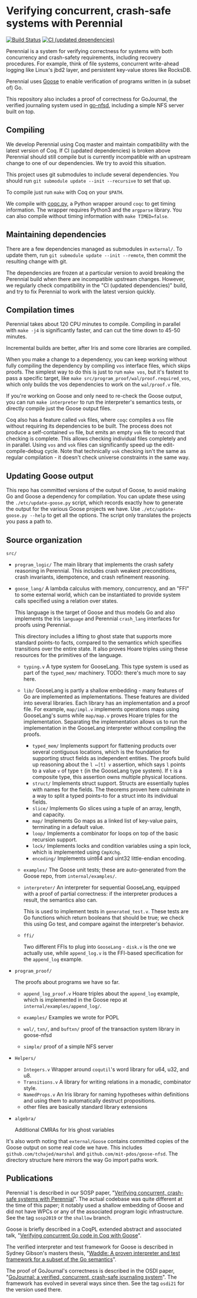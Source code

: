 # Verifying concurrent, crash-safe systems with Perennial

[![Build Status](https://github.com/mit-pdos/perennial/actions/workflows/build.yml/badge.svg)](https://github.com/mit-pdos/perennial/actions/workflows/build.yml)
[![CI (updated dependencies)](https://github.com/mit-pdos/perennial/actions/workflows/upstream.yml/badge.svg)](https://github.com/mit-pdos/perennial/actions/workflows/upstream.yml)

Perennial is a system for verifying correctness for systems with both
concurrency and crash-safety requirements, including recovery procedures. For
example, think of file systems, concurrent write-ahead logging like Linux's jbd2
layer, and persistent key-value stores like RocksDB.

Perennial uses [Goose](https://github.com/tchajed/goose) to enable verification
of programs written in (a subset of) Go.

This repository also includes a proof of correctness for GoJournal, the verified journaling system used in
[go-nfsd](https://github.com/mit-pdos/go-nfsd), including a simple NFS
server built on top.

## Compiling

We develop Perennial using Coq master and maintain compatibility with the
latest version of Coq. If CI (updated dependencies) is broken above Perennial
should still compile but is currently incompatible with an upstream change to
one of our dependencies. We try to avoid this situation.

This project uses git submodules to include several dependencies. You should run `git submodule update --init --recursive` to set that up.

To compile just run `make` with Coq on your `$PATH`.

We compile with [coqc.py](etc/coqc.py), a Python wrapper around `coqc` to get
timing information. The wrapper requires Python3 and the `argparse` library. You
can also compile without timing information with `make TIMED=false`.

## Maintaining dependencies

There are a few dependencies managed as submodules in `external/`. To update
them, run `git submodule update --init --remote`, then commit the resulting
change with git.

The dependencies are frozen at a particular version to avoid breaking the
Perennial build when there are incompatible upstream changes. However, we
regularly check compatibility in the "CI (updated dependencies)" build, and try
to fix Perennial to work with the latest version quickly.

## Compilation times

Perennial takes about 120 CPU minutes to compile. Compiling in parallel with
`make -j4` is significantly faster, and can cut the time down to 45-50 minutes.

Incremental builds are better, after Iris and some core libraries are compiled.

When you make a change to a dependency, you can keep working without fully
compiling the dependency by compiling `vos` interface files, which skips proofs.
The simplest way to do this is just to run `make vos`, but it's fastest to pass
a specific target, like `make src/program_proof/wal/proof.required_vos`, which
only builds the vos dependencies to work on the `wal/proof.v` file.

If you're working on Goose and only need to re-check the Goose output, you can run `make interpreter` to run the interpreter's semantics tests, or directly compile just the Goose output files.

Coq also has a feature called `vok` files, where `coqc` compiles a `vos` file
without requiring its dependencies to be built. The process does not produce a
self-contained `vo` file, but emits an empty `vok` file to record that checking
is complete. This allows checking individual files completely and in parallel.
Using `vos` and `vok` files can significantly speed up the edit-compile-debug
cycle. Note that technically `vok` checking isn't the same as regular compilation - it doesn't check universe constraints in the same way.

## Updating Goose output

This repo has committed versions of the output of Goose, to avoid making Go and
Goose a dependency for compilation. You can update these using the
`./etc/update-goose.py` script, which records exactly how to generate the output
for the various Goose projects we have. Use `./etc/update-goose.py --help` to get all the options. The script only translates the projects you pass
a path to.

## Source organization

`src/`

- `program_logic/`
  The main library that implements the crash safety reasoning in Perennial. This
  includes crash weakest preconditions, crash invariants, idempotence, and crash
  refinement reasoning.

- `goose_lang/`
  A lambda calculus with memory, concurrency, and an "FFI" to some external
  world, which can be instantiated to provide system calls specified using a
  relation over states.

  This language is the target of Goose and thus models Go and also implements
  the Iris `language` and Perennial `crash_lang` interfaces for proofs using
  Perennial.

  This directory includes a lifting to ghost state that supports more standard
  points-to facts, compared to the semantics which specifies transitions over
  the entire state. It also proves Hoare triples using these resources for the
  primitives of the language.

  - `typing.v`
    A type system for GooseLang. This type system is used as part of the
    `typed_mem/` machinery. TODO: there's much more to say here.

  - `lib/`
    GooseLang is partly a shallow embedding - many features of Go are
    implemented as implementations. These features are divided into several
    libraries. Each library has an implementation and a proof file. For example,
    `map/impl.v` implements operations maps using GooseLang's sums while
    `map/map.v` proves Hoare triples for the implementation. Separating the
    implementation allows us to run the implementation in the GooseLang
    interpreter without compiling the proofs.
    - `typed_mem/`
      Implements support for flattening products over several contiguous
      locations, which is the foundation for supporting struct fields as
      independent entities. The proofs build up reasoning about the `l ↦[t] v`
      assertion, which says `l` points to a value `v` of type `t` (in the
      GooseLang type system). If `t` is a composite type, this assertion owns
      multiple physical locations.
    - `struct/`
      Implements struct support. Structs are essentially tuples with names for
      the fields. The theorems proven here culminate in a way to split a typed
      points-to for a struct into its individual fields.
    - `slice/`
      Implements Go slices using a tuple of an array, length, and capacity.
    - `map/`
      Implements Go maps as a linked list of key-value pairs, terminating in a
      default value.
    - `loop/`
      Implements a combinator for loops on top of the basic recursion support.
    - `lock/`
      Implements locks and condition variables using a spin lock, which is
      implemented using `CmpXchg`.
    - `encoding/`
      Implements uint64 and uint32 little-endian encoding.
  - `examples/`
    The Goose unit tests; these are auto-generated from the Goose repo, from
    `internal/examples/`.
  - `interpreter/`
    An interpreter for sequential GooseLang, equipped with a proof of partial
    correctness: if the interpreter produces a result, the semantics also can.

    This is used to implement tests in `generated_test.v`. These tests are Go
    functions which return booleans that should be true; we check this using Go
    test, and compare against the interpreter's behavior.

  - `ffi/`

    Two different FFIs to plug into `GooseLang` - `disk.v` is the one we
    actually use, while `append_log.v` is the FFI-based specification for the
    `append_log` example.

* `program_proof/`

  The proofs about programs we have so far.

  - `append_log_proof.v` Hoare triples about the `append_log` example, which is
    implemented in the Goose repo at `internal/examples/append_log/`.

  - `examples/` Examples we wrote for POPL

  - `wal/`, `txn/`, and `buftxn/` proof of the transaction system library in
    goose-nfsd

  - `simple/` proof of a simple NFS server

* `Helpers/`

  - `Integers.v`
    Wrapper around `coqutil`'s word library for u64, u32, and u8.
  - `Transitions.v`
    A library for writing relations in a monadic, combinator style.
  - `NamedProps.v`
    An Iris library for naming hypotheses within definitions and using them to
    automatically destruct propositions.
  - other files are basically standard library extensions

* `algebra/`

  Additional CMRAs for Iris ghost variables

It's also worth noting that `external/Goose` contains committed copies of the
Goose output on some real code we have. This includes
`github.com/tchajed/marshal` and `github.com/mit-pdos/goose-nfsd`. The directory
structure here mirrors the way Go import paths work.

## Publications

Perennial 1 is described in our SOSP paper, "[Verifying concurrent, crash-safe
systems with Perennial](https://www.chajed.io/papers/perennial:sosp2019.pdf)".
The actual codebase was quite different at the time of this paper; it notably
used a shallow embedding of Goose and did not have WPCs or any of the associated
program logic infrastructure. See the tag `sosp2019` or the `shallow` branch.

Goose is briefly described in a CoqPL extended abstract and associated talk,
"[Verifying concurrent Go code in Coq with
Goose](https://www.chajed.io/papers/goose:coqpl2020.pdf)".

The verified interpreter and test framework for Goose is described in Sydney Gibson's masters thesis, "[Waddle: A proven interpreter and test framework for a subset of the Go semantics](https://pdos.csail.mit.edu/papers/gibsons-meng.pdf)".

The proof of GoJournal's correctness is described in the OSDI paper,
"[GoJournal: a verified, concurrent, crash-safe journaling system](https://www.chajed.io/papers/gojournal:osdi2021.pdf)". The framework
has evolved in several ways since then. See the tag `osdi21` for the version
used there.

